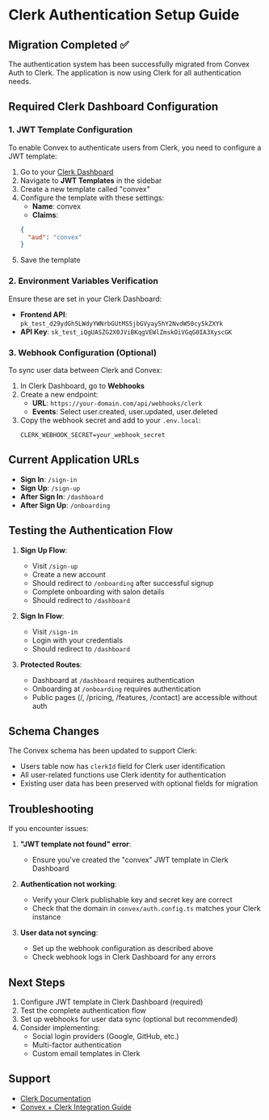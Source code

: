 # Clerk Authentication Setup Guide

## Migration Completed ✅

The authentication system has been successfully migrated from Convex Auth to Clerk. The application is now using Clerk for all authentication needs.

## Required Clerk Dashboard Configuration

### 1. JWT Template Configuration
To enable Convex to authenticate users from Clerk, you need to configure a JWT template:

1. Go to your [Clerk Dashboard](https://dashboard.clerk.com)
2. Navigate to **JWT Templates** in the sidebar
3. Create a new template called "convex"
4. Configure the template with these settings:
   - **Name**: convex
   - **Claims**:
   ```json
   {
     "aud": "convex"
   }
   ```
5. Save the template

### 2. Environment Variables Verification
Ensure these are set in your Clerk Dashboard:
- **Frontend API**: `pk_test_d29ydGh5LWdyYWNrbGUtMS5jbGVyay5hY2NvdW50cy5kZXYk`
- **API Key**: `sk_test_iQgUASZG2X0JViBKqgVEWlZmskOiVGqG0IA3XyscGK`

### 3. Webhook Configuration (Optional)
To sync user data between Clerk and Convex:

1. In Clerk Dashboard, go to **Webhooks**
2. Create a new endpoint:
   - **URL**: `https://your-domain.com/api/webhooks/clerk`
   - **Events**: Select user.created, user.updated, user.deleted
3. Copy the webhook secret and add to your `.env.local`:
   ```
   CLERK_WEBHOOK_SECRET=your_webhook_secret
   ```

## Current Application URLs

- **Sign In**: `/sign-in`
- **Sign Up**: `/sign-up`
- **After Sign In**: `/dashboard`
- **After Sign Up**: `/onboarding`

## Testing the Authentication Flow

1. **Sign Up Flow**:
   - Visit `/sign-up`
   - Create a new account
   - Should redirect to `/onboarding` after successful signup
   - Complete onboarding with salon details
   - Should redirect to `/dashboard`

2. **Sign In Flow**:
   - Visit `/sign-in`
   - Login with your credentials
   - Should redirect to `/dashboard`

3. **Protected Routes**:
   - Dashboard at `/dashboard` requires authentication
   - Onboarding at `/onboarding` requires authentication
   - Public pages (/, /pricing, /features, /contact) are accessible without auth

## Schema Changes

The Convex schema has been updated to support Clerk:
- Users table now has `clerkId` field for Clerk user identification
- All user-related functions use Clerk identity for authentication
- Existing user data has been preserved with optional fields for migration

## Troubleshooting

If you encounter issues:

1. **"JWT template not found" error**: 
   - Ensure you've created the "convex" JWT template in Clerk Dashboard

2. **Authentication not working**:
   - Verify your Clerk publishable key and secret key are correct
   - Check that the domain in `convex/auth.config.ts` matches your Clerk instance

3. **User data not syncing**:
   - Set up the webhook configuration as described above
   - Check webhook logs in Clerk Dashboard for any errors

## Next Steps

1. Configure JWT template in Clerk Dashboard (required)
2. Test the complete authentication flow
3. Set up webhooks for user data sync (optional but recommended)
4. Consider implementing:
   - Social login providers (Google, GitHub, etc.)
   - Multi-factor authentication
   - Custom email templates in Clerk

## Support

- [Clerk Documentation](https://clerk.com/docs)
- [Convex + Clerk Integration Guide](https://docs.convex.dev/auth/clerk)